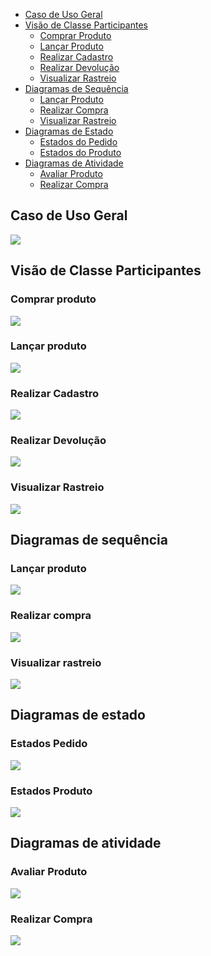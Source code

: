 - [Caso de Uso Geral](#caso-de-uso-geral)
- [Visão de Classe Participantes](#visão-de-classe-participantes)
    - [Comprar Produto](#comprar-produto)
    - [Lançar Produto](#lançar-produto)
    - [Realizar Cadastro](#realizar-cadastro)
    - [Realizar Devolução](#realizar-devolução)
    - [Visualizar Rastreio](#visualizar-rastreio)
- [Diagramas de Sequência](#diagramas-de-sequência)
    - [Lançar Produto](#lançar-produto)
    - [Realizar Compra](#realizar-compra)
    - [Visualizar Rastreio](#visualizar-rastreio)
- [Diagramas de Estado](#diagramas-de-sequência)
    - [Estados do Pedido](#estados-pedido)
    - [Estados do Produto](#estados-produto)
- [Diagramas de Atividade](#diagramas-de-atividade)
    - [Avaliar Produto](#avaliar-produto)
    - [Realizar Compra](#realizar-compra)
## Caso de Uso Geral
![](https://i.imgur.com/WyIuysc.png)

## Visão de Classe Participantes
### Comprar produto
![](https://i.imgur.com/XWzRNsP.png)
### Lançar produto
![](https://i.imgur.com/ow78i5q.png)
### Realizar Cadastro
![](https://i.imgur.com/r8tIJeH.png)
### Realizar Devolução
![](https://i.imgur.com/4D8CWnb.png)
### Visualizar Rastreio
![](https://i.imgur.com/fn56zW0.png)

## Diagramas de sequência
### Lançar produto
![](https://i.imgur.com/ky28ILV.png)
### Realizar compra
![](https://i.imgur.com/0iOGbxi.png)
### Visualizar rastreio
![](https://i.imgur.com/dEeQft0.png)

## Diagramas de estado
### Estados Pedido
![](https://i.imgur.com/oEnHVav.png)
### Estados Produto
![](https://i.imgur.com/pus7KYP.png)

## Diagramas de atividade
### Avaliar Produto
![](https://i.imgur.com/h4gGg7E.png)
### Realizar Compra
![](https://i.imgur.com/8sSrbtp.png)











